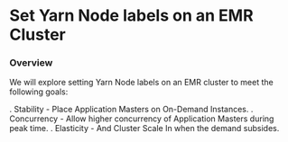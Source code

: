 
# Set Yarn Node labels on an EMR Cluster

### Overview

We will explore setting Yarn Node labels on an EMR cluster to meet the following goals:

. Stability - Place Application Masters on On-Demand Instances.
. Concurrency - Allow higher concurrency of Application Masters during peak time.
. Elasticity - And Cluster Scale In when the demand subsides.
